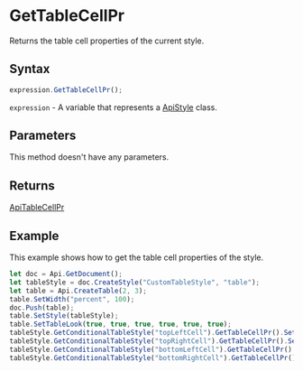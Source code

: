 # GetTableCellPr

Returns the table cell properties of the current style.

## Syntax

```javascript
expression.GetTableCellPr();
```

`expression` - A variable that represents a [ApiStyle](../ApiStyle.md) class.

## Parameters

This method doesn't have any parameters.

## Returns

[ApiTableCellPr](../../ApiTableCellPr/ApiTableCellPr.md)

## Example

This example shows how to get the table cell properties of the style.

```javascript
let doc = Api.GetDocument();
let tableStyle = doc.CreateStyle("CustomTableStyle", "table");
let table = Api.CreateTable(2, 3);
table.SetWidth("percent", 100);
doc.Push(table);
table.SetStyle(tableStyle);
table.SetTableLook(true, true, true, true, true, true);
tableStyle.GetConditionalTableStyle("topLeftCell").GetTableCellPr().SetShd("clear", 255, 111, 61);
tableStyle.GetConditionalTableStyle("topRightCell").GetTableCellPr().SetShd("clear", 51, 51, 51);
tableStyle.GetConditionalTableStyle("bottomLeftCell").GetTableCellPr().SetShd("clear", 128, 128, 128);
tableStyle.GetConditionalTableStyle("bottomRightCell").GetTableCellPr().SetShd("clear", 255, 213, 191);
```
